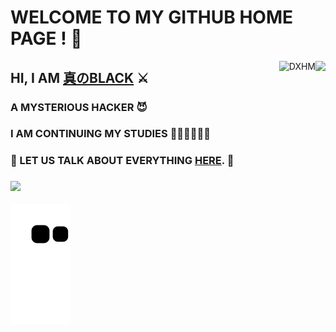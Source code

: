 # WELCOME TO MY GITHUB HOME PAGE ! 👋



<img align='right' src='https://github-readme-stats.vercel.app/api?username=DXHM&show_icons=true&&theme=default&hide=["contribs"]&&hide_title=true' /> 
<p><img align="right" src="https://github-readme-streak-stats.herokuapp.com/?user=DXHM" alt="DXHM" /></p>

## HI, I AM [真のBLACK](https://pureblack.eu.org/about) ⚔
### A MYSTERIOUS HACKER 😈
### I AM CONTINUING MY STUDIES 👨🏻‍💻👩🏻‍💻

### 💬 LET US TALK ABOUT EVERYTHING [HERE](https://github.com/DXHM/DXHM/issues). 🤤

### ![](https://visitor-badge.laobi.icu/badge?page_id=DXHM.DXHM)



![snake](https://raw.githubusercontent.com/DXHM/DXHM/main/action/github-contribution-grid-snake.svg)
